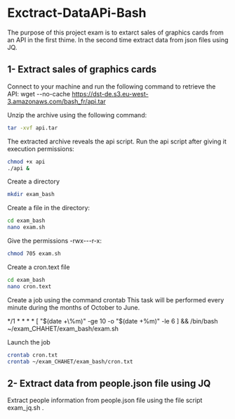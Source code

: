 # Exctract-DataAPi-Bash
The purpose of this project exam is to extarct sales of graphics cards from an API in the first thime. In the second time extract data from json files using JQ.
## 1- Extract sales of graphics cards
Connect to your machine and run the following command to retrieve the API:
wget --no-cache https://dst-de.s3.eu-west-3.amazonaws.com/bash_fr/api.tar

Unzip the archive using the following command:
```bash
tar -xvf api.tar
```
The extracted archive reveals the api script.
Run the api script after giving it execution permissions:
```bash
chmod +x api  
./api &
```
Create a directory
```bash
mkdir exam_bash
```
Create a file in the directory:
```bash
cd exam_bash  
nano exam.sh
```
Give the permissions -rwx---r-x:
```bash
chmod 705 exam.sh
```
Create a cron.text file
```bash
cd exam_bash  
nano cron.text
```
Create a job using the command crontab 
This task will be performed every minute during the months of October to June.

*/1 * * * * [ "$(date +\%m)" -ge 10 -o "$(date +\%m)" -le 6 ] && /bin/bash ~/exam_CHAHET/exam_bash/exam.sh

Launch the job
```bash
crontab cron.txt
crontab ~/exam_CHAHET/exam_bash/cron.txt
```
## 2- Extract data from people.json file using JQ
Extract people information from people.json file using the file script exam_jq.sh .

